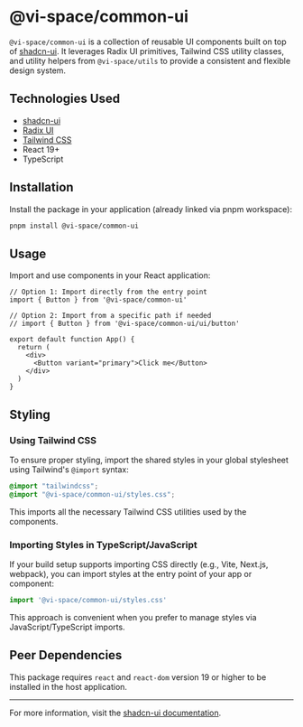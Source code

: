 # @vi-space/common-ui

`@vi-space/common-ui` is a collection of reusable UI components built on top of [shadcn-ui](https://ui.shadcn.com). It leverages Radix UI primitives, Tailwind CSS utility classes, and utility helpers from `@vi-space/utils` to provide a consistent and flexible design system.

## Technologies Used

- [shadcn-ui](https://ui.shadcn.com)
- [Radix UI](https://www.radix-ui.com/)
- [Tailwind CSS](https://tailwindcss.com/)
- React 19+
- TypeScript

## Installation

Install the package in your application (already linked via pnpm workspace):

```bash
pnpm install @vi-space/common-ui
```

## Usage

Import and use components in your React application:

```tsx
// Option 1: Import directly from the entry point
import { Button } from '@vi-space/common-ui'

// Option 2: Import from a specific path if needed
// import { Button } from '@vi-space/common-ui/ui/button'

export default function App() {
  return (
    <div>
      <Button variant="primary">Click me</Button>
    </div>
  )
}
```

## Styling

### Using Tailwind CSS

To ensure proper styling, import the shared styles in your global stylesheet using Tailwind's `@import` syntax:

```css
@import "tailwindcss";
@import "@vi-space/common-ui/styles.css";
```

This imports all the necessary Tailwind CSS utilities used by the components.

### Importing Styles in TypeScript/JavaScript

If your build setup supports importing CSS directly (e.g., Vite, Next.js, webpack), you can import styles at the entry point of your app or component:

```ts
import '@vi-space/common-ui/styles.css'
```

This approach is convenient when you prefer to manage styles via JavaScript/TypeScript imports.

## Peer Dependencies

This package requires `react` and `react-dom` version 19 or higher to be installed in the host application.

---

For more information, visit the [shadcn-ui documentation](https://ui.shadcn.com).
